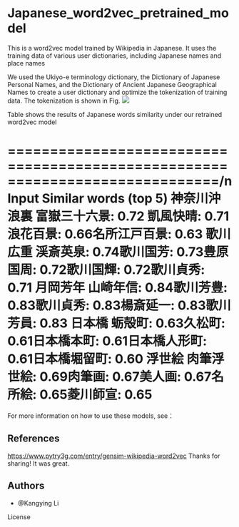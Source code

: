 # Japanese_word2vec_pretrained_model
This is a word2vec model trained by Wikipedia in Japanese. It uses the training data of various user dictionaries, including Japanese names and place names



We used the Ukiyo-e terminology dictionary, the Dictionary of Japanese Personal Names, and the Dictionary of Ancient Japanese Geographical Names to create a user dictionary and optimize the tokenization of training data. 
The tokenization is shown in Fig.
![](tokenization.png)

Table shows the results of Japanese words similarity under our retrained word2vec model

=============================================================================/n
Input	Similar words (top 5)
神奈川沖浪裏	富嶽三十六景: 0.72 凱風快晴: 0.71浪花百景: 0.66名所江戸百景: 0.63
歌川広重	渓斎英泉: 0.74歌川国芳: 0.73豊原国周: 0.72歌川国輝: 0.72歌川貞秀: 0.71
月岡芳年	山崎年信: 0.84歌川芳豊: 0.83歌川貞秀: 0.83楊斎延一: 0.83歌川芳員: 0.83
日本橋	蛎殻町: 0.63久松町: 0.61日本橋本町: 0.61日本橋人形町: 0.61日本橋堀留町: 0.60
浮世絵	肉筆浮世絵: 0.69肉筆画: 0.67美人画: 0.67名所絵: 0.65菱川師宣: 0.65
==============================================================================
For more information on how to use these models, see：

References
----------
https://www.pytry3g.com/entry/gensim-wikipedia-word2vec
Thanks for sharing! It was great. 


Authors
-------

- @Kangying Li 


License
